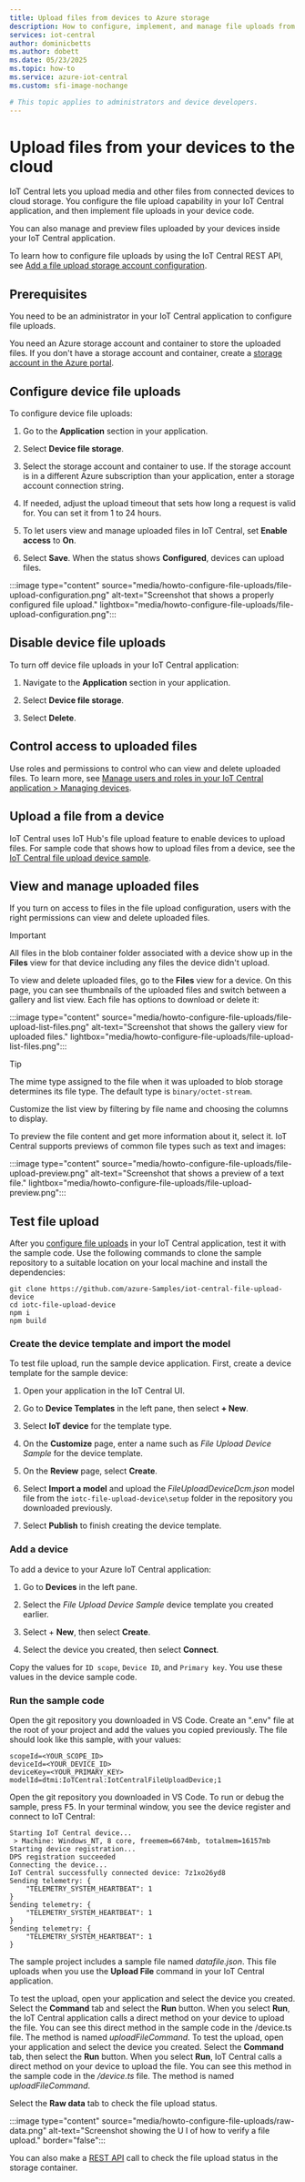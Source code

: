 ```yaml
---
title: Upload files from devices to Azure storage
description: How to configure, implement, and manage file uploads from your devices to your IoT Central application.
services: iot-central
author: dominicbetts
ms.author: dobett
ms.date: 05/23/2025
ms.topic: how-to
ms.service: azure-iot-central
ms.custom: sfi-image-nochange

# This topic applies to administrators and device developers.
---
```

# Upload files from your devices to the cloud

IoT Central lets you upload media and other files from connected devices to cloud storage. You configure the file upload capability in your IoT Central application, and then implement file uploads in your device code.

You can also manage and preview files uploaded by your devices inside your IoT Central application.

To learn how to configure file uploads by using the IoT Central REST API, see [Add a file upload storage account configuration](howto-manage-iot-central-with-rest-api.md#add-a-file-upload-storage-account-configuration).

## Prerequisites

You need to be an administrator in your IoT Central application to configure file uploads.

You need an Azure storage account and container to store the uploaded files. If you don't have a storage account and container, create a [storage account in the Azure portal](https://portal.azure.com/#create/Microsoft.StorageAccount-ARM).

## Configure device file uploads

To configure device file uploads:

1. Go to the **Application** section in your application.

1. Select **Device file storage**.

1. Select the storage account and container to use. If the storage account is in a different Azure subscription than your application, enter a storage account connection string.

1. If needed, adjust the upload timeout that sets how long a request is valid for. You can set it from 1 to 24 hours.

1. To let users view and manage uploaded files in IoT Central, set **Enable access** to **On**.

1. Select **Save**. When the status shows **Configured**, devices can upload files.

:::image type="content" source="media/howto-configure-file-uploads/file-upload-configuration.png" alt-text="Screenshot that shows a properly configured file upload." lightbox="media/howto-configure-file-uploads/file-upload-configuration.png":::

## Disable device file uploads

To turn off device file uploads in your IoT Central application:

1. Navigate to the **Application** section in your application.

1. Select **Device file storage**.

1. Select **Delete**.

## Control access to uploaded files

Use roles and permissions to control who can view and delete uploaded files. To learn more, see [Manage users and roles in your IoT Central application > Managing devices](howto-manage-users-roles.md#managing-devices).

## Upload a file from a device

IoT Central uses IoT Hub's file upload feature to enable devices to upload files. For sample code that shows how to upload files from a device, see the [IoT Central file upload device sample](/samples/azure-samples/iot-central-file-upload-device/iotc-file-upload-device/).

## View and manage uploaded files

If you turn on access to files in the file upload configuration, users with the right permissions can view and delete uploaded files.

> [!IMPORTANT]
> All files in the blob container folder associated with a device show up in the **Files** view for that device including any files the device didn't upload.

To view and delete uploaded files, go to the **Files** view for a device. On this page, you can see thumbnails of the uploaded files and switch between a gallery and list view. Each file has options to download or delete it:

:::image type="content" source="media/howto-configure-file-uploads/file-upload-list-files.png" alt-text="Screenshot that shows the gallery view for uploaded files." lightbox="media/howto-configure-file-uploads/file-upload-list-files.png":::

> [!TIP]
> The mime type assigned to the file when it was uploaded to blob storage determines its file type. The default type is `binary/octet-stream`.

Customize the list view by filtering by file name and choosing the columns to display.

To preview the file content and get more information about it, select it. IoT Central supports previews of common file types such as text and images:

:::image type="content" source="media/howto-configure-file-uploads/file-upload-preview.png" alt-text="Screenshot that shows a preview of a text file." lightbox="media/howto-configure-file-uploads/file-upload-preview.png":::

## Test file upload

After you [configure file uploads](#configure-device-file-uploads) in your IoT Central application, test it with the sample code. Use the following commands to clone the sample repository to a suitable location on your local machine and install the dependencies:

```cmd/sh
git clone https://github.com/azure-Samples/iot-central-file-upload-device
cd iotc-file-upload-device
npm i
npm build
```

### Create the device template and import the model

To test file upload, run the sample device application. First, create a device template for the sample device:

1. Open your application in the IoT Central UI.

1. Go to **Device Templates** in the left pane, then select **+ New**.

1. Select **IoT device** for the template type.

1. On the **Customize** page, enter a name such as *File Upload Device Sample* for the device template.

1. On the **Review** page, select **Create**.

1. Select **Import a model** and upload the *FileUploadDeviceDcm.json* model file from the `iotc-file-upload-device\setup` folder in the repository you downloaded previously.

1. Select **Publish** to finish creating the device template.

### Add a device

To add a device to your Azure IoT Central application:

1. Go to **Devices** in the left pane.

1. Select the *File Upload Device Sample* device template you created earlier.

1. Select + **New**, then select **Create**.

1. Select the device you created, then select **Connect**.

Copy the values for `ID scope`, `Device ID`, and `Primary key`. You use these values in the device sample code.

### Run the sample code

Open the git repository you downloaded in VS Code. Create an ".env" file at the root of your project and add the values you copied previously. The file should look like this sample, with your values:

```cmd/sh
scopeId=<YOUR_SCOPE_ID>
deviceId=<YOUR_DEVICE_ID>
deviceKey=<YOUR_PRIMARY_KEY>
modelId=dtmi:IoTCentral:IotCentralFileUploadDevice;1
```

Open the git repository you downloaded in VS Code. To run or debug the sample, press <kbd>F5</kbd>. In your terminal window, you see the device register and connect to IoT Central:

```cmd/sh
Starting IoT Central device...
 > Machine: Windows_NT, 8 core, freemem=6674mb, totalmem=16157mb
Starting device registration...
DPS registration succeeded
Connecting the device...
IoT Central successfully connected device: 7z1xo26yd8
Sending telemetry: {
    "TELEMETRY_SYSTEM_HEARTBEAT": 1
}
Sending telemetry: {
    "TELEMETRY_SYSTEM_HEARTBEAT": 1
}
Sending telemetry: {
    "TELEMETRY_SYSTEM_HEARTBEAT": 1
}

```

The sample project includes a sample file named *datafile.json*. This file uploads when you use the **Upload File** command in your IoT Central application.

To test the upload, open your application and select the device you created. Select the **Command** tab and select the **Run** button. When you select **Run**, the IoT Central application calls a direct method on your device to upload the file. You can see this direct method in the sample code in the /device.ts file. The method is named *uploadFileCommand*.
To test the upload, open your application and select the device you created. Select the **Command** tab, then select the **Run** button. When you select **Run**, IoT Central calls a direct method on your device to upload the file. You can see this method in the sample code in the */device.ts* file. The method is named *uploadFileCommand*.

Select the **Raw data** tab to check the file upload status.

:::image type="content" source="media/howto-configure-file-uploads/raw-data.png" alt-text="Screenshot showing the U I of how to verify a file upload." border="false":::

You can also make a [REST API](/rest/api/storageservices/list-blobs) call to check the file upload status in the storage container.
